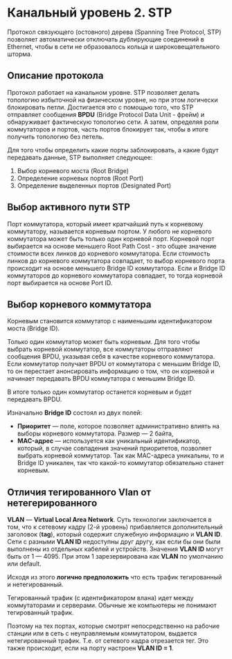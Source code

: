 # Канальный уровень 2. STP

Протокол связующего (остовного) дерева (Spanning Tree Protocol, STP) позволяет автоматически отключать дублирующие соединений в Ethernet, чтобы в сети не образовалось кольца и широковещательного шторма.

## Описание протокола 

Протокол работает на канальном уровне. STP позволяет делать топологию избыточной на физическом уровне, но при этом логически блокировать петли. Достигается это с помощью того, что STP отправляет сообщения **BPDU** (Bridge Protocol Data Unit - фрейм) и обнаруживает фактическую топологию сети. А затем, определяя роли коммутаторов и портов, часть портов блокирует так, чтобы в итоге получить топологию без петель.

Для того чтобы определить какие порты заблокировать, а какие будут передавать данные, STP выполняет следующее:

1. Выбор корневого моста (Root Bridge)
2. Определение корневых портов (Root Port)
3. Определение выделенных портов (Designated Port)

## Выбор активного пути STP

Порт коммутатора, который имеет кратчайший путь к корневому коммутатору, называется корневым портом. У любого не корневого коммутатора может быть только один корневой порт. Корневой порт выбирается на основе меньшего Root Path Cost - это общее значение стоимости всех линков до корневого коммутатора. Если стоимость линков до корневого коммутатора совпадает, то выбор корневого порта происходит на основе меньшего Bridge ID коммутатора. Если и Bridge ID коммутаторов до корневого коммутатора совпадает, то тогда корневой порт выбирается на основе Port ID.

## Выбор корневого коммутатора 

Корневым становится коммутатор с наименьшим идентификатором моста (Bridge ID).

Только один коммутатор может быть корневым. Для того чтобы выбрать корневой коммутатор, все коммутаторы отправляют сообщения BPDU, указывая себя в качестве корневого коммутатора. Если коммутатор получает BPDU от коммутатора с меньшим Bridge ID, то он перестает анонсировать информацию о том, что он корневой и начинает передавать BPDU коммутатора с меньшим Bridge ID.

В итоге только один коммутатор останется корневым и будет передавать BPDU.

Изначально **Bridge ID** состоял из двух полей:

- **Приоритет** — поле, которое позволяет административно влиять на выборы корневого коммутатора. Размер — 2 байта,
- **MAC-адрес** — используется как уникальный идентификатор, который, в случае совпадения значений приоритетов, позволяет выбрать корневой коммутатор. Так как MAC-адреса уникальны, то и Bridge ID уникален, так что какой-то коммутатор обязательно станет корневым.

## Отличия тегированного Vlan от нетегерированного

**VLAN** — **Virtual Local Area Network**. Суть технологии заключается в том, что к сетевому кадру (2-й уровень) прибавляется дополнительный заголовок (**tag**), который содержит служебную информацию и **VLAN ID**. Сети с разными **VLAN ID** недоступны друг другу, как если бы они были выполнены из отдельных кабелей и устройств. Значения **VLAN ID** могут быть от 1 — 4095. При этом 1 зарезервирована как **VLAN** по умолчанию или default.

Исходя из этого **логично предположить** что есть трафик тегированный и нетегированный. 

Тегированный трафик (с идентификатором влана) идет между коммутаторами и серверами. Обычные же компьютеры не понимают тегированный трафик. 

Поэтому на тех портах, которые смотрят непосредственно на рабочие станции или в сеть с неуправляемым коммутатором, выдается нетегированный трафик. Т.е. от сетевого кадра отрезается тег. Это также происходит, если на порту настроен **VLAN ID = 1**.
